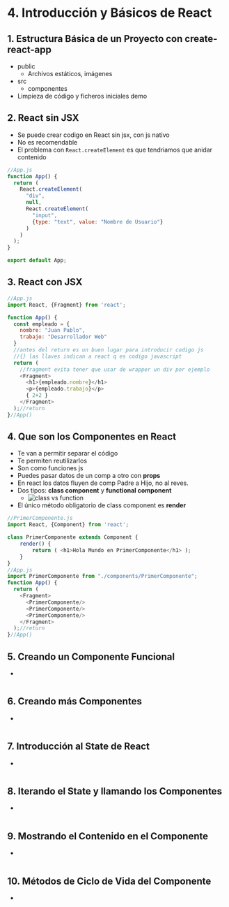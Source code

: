 # 4. Introducción y Básicos de React

## 1. Estructura Básica de un Proyecto con create-react-app
- public
    - Archivos estáticos, imágenes
- src
    - componentes
- Limpieza de código y ficheros iniciales demo

## 2. React sin JSX
- Se puede crear codigo en React sin jsx, con js nativo
- No es recomendable
- El problema con `React.createElement` es que tendriamos que anidar contenido
```js
//App.js
function App() {
  return (
    React.createElement(
      "div",
      null,
      React.createElement(
        "input",
        {type: "text", value: "Nombre de Usuario"}
      )
    )
  );
}

export default App;
```
## 3. React con JSX
```js
//App.js
import React, {Fragment} from 'react';

function App() {
  const empleado = {
    nombre: "Juan Pablo",
    trabajo: "Desarrollador Web"
  }
  //antes del return es un buen lugar para introducir codigo js
  //{} las llaves indican a react q es codigo javascript
  return (
    //fragment evita tener que usar de wrapper un div por ejemplo
    <Fragment>
      <h1>{empleado.nombre}</h1>
      <p>{empleado.trabajo}</p>
      { 2+2 }
    </Fragment>
  );//return
}//App()
```
## 4. Que son los Componentes en React
- Te van a permitir separar el código
- Te permiten reutilizarlos
- Son como funciones js
- Puedes pasar datos de un comp a otro con **props**
- En react los datos fluyen de comp Padre a Hijo, no al reves.
- Dos tipos: **class component** y **functional component**
  - ![class vs function](https://trello-attachments.s3.amazonaws.com/5b014dcaf4507eacfc1b4540/5d7fef6652faf333827e91c3/02a51b9bbf012a1f2244e03d327c9b87/image.png)
- El único método obligatorio de class component es **render**
```js
//PrimerComponente.js
import React, {Component} from 'react';

class PrimerComponente extends Component {
    render() { 
        return ( <h1>Hola Mundo en PrimerComponente</h1> );
    }
}
//App.js
import PrimerComponente from "./components/PrimerComponente";
function App() {
  return (
    <Fragment>
      <PrimerComponente/>
      <PrimerComponente/>
      <PrimerComponente/>
    </Fragment>
  );//return
}//App()
```
## 5. Creando un Componente Funcional
- 
```js
```
## 6. Creando más Componentes
- 
```js
```
## 7. Introducción al State de React
- 
```js
```
## 8. Iterando el State y llamando los Componentes
- 
```js
```
## 9. Mostrando el Contenido en el Componente
- 
```js
```
## 10. Métodos de Ciclo de Vida del Componente
- 
```js
```
